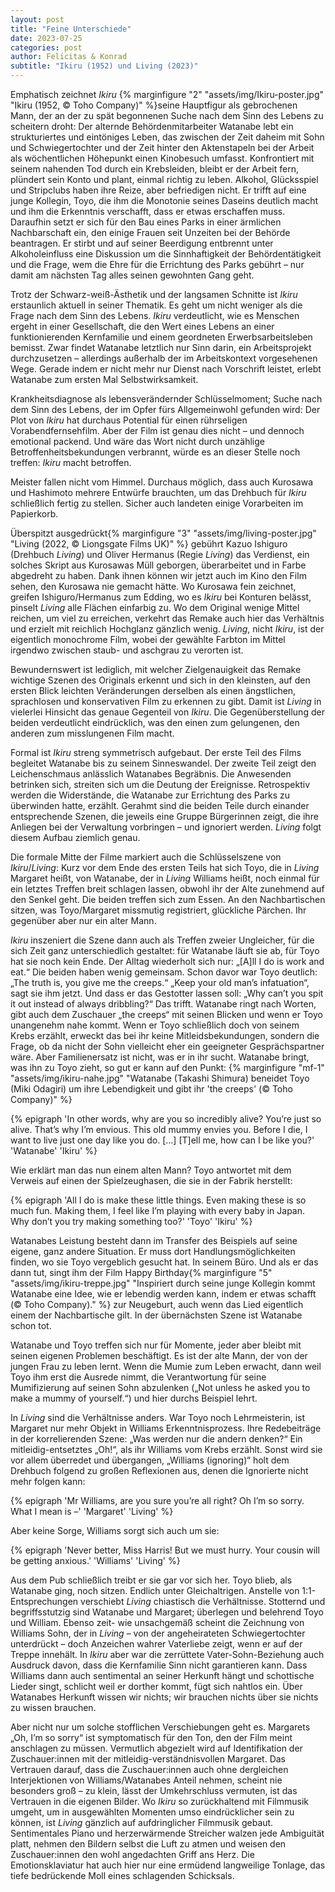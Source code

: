 ```yaml
---
layout: post
title: "Feine Unterschiede"
date: 2023-07-25
categories: post
author: Felicitas & Konrad
subtitle: "Ikiru (1952) und Living (2023)"
---
```


Emphatisch zeichnet *Ikiru* {% marginfigure "2" "assets/img/Ikiru-poster.jpg" "Ikiru (1952, © Toho Company)" %}seine Hauptfigur als gebrochenen Mann, der an der zu spät begonnenen Suche nach dem Sinn des Lebens zu scheitern droht: Der alternde Behördenmitarbeiter Watanabe lebt ein strukturiertes und eintöniges Leben, das zwischen der Zeit daheim mit Sohn und Schwiegertochter und der Zeit hinter den Aktenstapeln bei der Arbeit als wöchentlichen Höhepunkt einen Kinobesuch umfasst. Konfrontiert mit seinem nahenden Tod durch ein Krebsleiden, bleibt er der Arbeit fern, plündert sein Konto und plant, einmal richtig zu leben. Alkohol, Glücksspiel und Stripclubs haben ihre Reize, aber befriedigen nicht. Er trifft auf eine junge Kollegin, Toyo, die ihm die Monotonie seines Daseins deutlich macht und ihm die Erkenntnis verschafft, dass er etwas erschaffen muss. Daraufhin setzt er sich für den Bau eines Parks in einer ärmlichen Nachbarschaft ein, den einige Frauen seit Unzeiten bei der Behörde beantragen. Er stirbt und auf seiner Beerdigung entbrennt unter Alkoholeinfluss eine Diskussion um die Sinnhaftigkeit der Behördentätigkeit und die Frage, wem die Ehre für die Errichtung des Parks gebührt – nur damit am nächsten Tag alles seinen gewohnten Gang geht. 

Trotz der Schwarz-weiß-Ästhetik und der langsamen Schnitte ist *Ikiru* erstaunlich aktuell in seiner Thematik. Es geht um nicht weniger als die Frage nach dem Sinn des Lebens. *Ikiru* verdeutlicht, wie es Menschen ergeht in einer Gesellschaft, die den Wert eines Lebens an einer funktionierenden Kernfamilie und einem geordneten Erwerbsarbeitsleben bemisst. Zwar findet Watanabe letztlich nur Sinn darin, ein Arbeitsprojekt durchzusetzen – allerdings außerhalb der im Arbeitskontext vorgesehenen Wege. Gerade indem er nicht mehr nur Dienst nach Vorschrift leistet, erlebt Watanabe zum ersten Mal Selbstwirksamkeit.

Krankheitsdiagnose als lebensverändernder Schlüsselmoment; Suche nach dem Sinn des Lebens, der im Opfer fürs Allgemeinwohl gefunden wird: Der Plot von *Ikiru* hat durchaus Potential für einen rührseligen Vorabendfernsehfilm. Aber der Film ist genau dies nicht – und dennoch emotional packend. Und wäre das Wort nicht durch unzählige Betroffenheitsbekundungen verbrannt, würde es an dieser Stelle noch treffen: *Ikiru* macht betroffen. 

Meister fallen nicht vom Himmel. Durchaus möglich, dass auch Kurosawa und Hashimoto mehrere Entwürfe brauchten, um das Drehbuch für *Ikiru* schließlich fertig zu stellen. Sicher auch landeten einige Vorarbeiten im Papierkorb.  

Überspitzt ausgedrückt{% marginfigure "3" "assets/img/living-poster.jpg" "Living (2022, © Liongsgate Films UK)" %} gebührt Kazuo Ishiguro (Drehbuch *Living*) und Oliver Hermanus (Regie *Living*) das Verdienst, ein solches Skript aus Kurosawas Müll geborgen, überarbeitet und in Farbe abgedreht zu haben. Dank ihnen können wir jetzt auch im Kino den Film sehen, den Kurosawa nie gemacht hätte. Wo Kurosawa fein zeichnet, greifen Ishiguro/Hermanus zum Edding, wo es *Ikiru* bei Konturen belässt, pinselt *Living* alle Flächen einfarbig zu. Wo dem Original wenige Mittel reichen, um viel zu erreichen, verkehrt das Remake auch hier das Verhältnis und erzielt mit reichlich Hochglanz gänzlich wenig. *Living*, nicht *Ikiru*, ist der eigentlich monochrome Film, wobei der gewählte Farbton im Mittel irgendwo zwischen staub- und aschgrau zu verorten ist. 

Bewundernswert ist lediglich, mit welcher Zielgenauigkeit das Remake wichtige Szenen des Originals erkennt und sich in den kleinsten, auf den ersten Blick leichten Veränderungen derselben als einen ängstlichen, sprachlosen und konservativen Film zu erkennen zu gibt. Damit ist *Living* in vielerlei Hinsicht das genaue Gegenteil von *Ikiru*. Die Gegenüberstellung der beiden verdeutlicht eindrücklich, was den einen zum gelungenen, den anderen zum misslungenen Film macht. 

Formal ist *Ikiru* streng symmetrisch aufgebaut. Der erste Teil des Films begleitet Watanabe bis zu seinem Sinneswandel. Der zweite Teil zeigt den Leichenschmaus anlässlich Watanabes Begräbnis. Die Anwesenden betrinken sich, streiten sich um die Deutung der Ereignisse. Retrospektiv werden die Widerstände, die Watanabe zur Errichtung des Parks zu überwinden hatte, erzählt. Gerahmt sind die beiden Teile durch einander entsprechende Szenen, die jeweils eine Gruppe Bürgerinnen zeigt, die ihre Anliegen bei der Verwaltung vorbringen – und ignoriert werden. *Living* folgt diesem Aufbau ziemlich genau. 

Die formale Mitte der Filme markiert auch die Schlüsselszene von *Ikiru*/*Living*: Kurz vor dem Ende des ersten Teils hat sich Toyo, die in *Living* Margaret heißt, von Watanabe, der in *Living* Williams heißt, noch einmal für ein letztes Treffen breit schlagen lassen, obwohl ihr der Alte zunehmend auf den Senkel geht. Die beiden treffen sich zum Essen. An den Nachbartischen sitzen, was Toyo/Margaret missmutig registriert, glückliche Pärchen. Ihr gegenüber aber nur ein alter Mann.

*Ikiru* inszeniert die Szene dann auch als Treffen zweier Ungleicher, für die sich Zeit ganz unterschiedlich gestaltet: für Watanabe läuft sie ab, für Toyo hat sie noch kein Ende. Der Alltag wiederholt sich nur: „[A]ll I do is work and eat.“ Die beiden haben wenig gemeinsam. Schon davor war Toyo deutlich: „The truth is, you give me the creeps.“ „Keep your old man’s infatuation“, sagt sie ihm jetzt. Und dass er das Gestotter lassen soll: „Why can’t you spit it out instead of always dribbling?“ Das trifft. Watanabe ringt nach Worten, gibt auch dem Zuschauer „the creeps“ mit seinen Blicken und wenn er Toyo unangenehm nahe kommt. Wenn er Toyo schließlich doch von seinem Krebs erzählt, erweckt das bei ihr keine Mitleidsbekundungen, sondern die Frage, ob da nicht der Sohn vielleicht eher ein geeigneter Gesprächspartner wäre. Aber Familienersatz ist nicht, was er in ihr sucht. Watanabe bringt, was ihn zu Toyo zieht, so gut er kann auf den Punkt: {% marginfigure "mf-1" "assets/img/ikiru-nahe.jpg" "Watanabe (Takashi Shimura) beneidet Toyo (Miki Odagiri) um ihre Lebendigkeit und gibt ihr  'the creeps'  (© Toho Company)" %}

{% epigraph 'In other words, why are you so incredibly alive? You’re just so alive. That’s why I’m envious. This old mummy envies you. Before I die, I want to live just one day like you do. […] [T]ell me, how can I be like you?' 'Watanabe' 'Ikiru' %}

Wie erklärt man das nun einem alten Mann? Toyo antwortet mit dem Verweis auf einen der Spielzeughasen, die sie in der Fabrik herstellt: 

{% epigraph 'All I do is make these little things. Even making these is so much fun. Making them, I feel like I’m playing with every baby in Japan. Why don’t you try making something too?' 'Toyo' 'Ikiru' %}

Watanabes Leistung besteht dann im Transfer des Beispiels auf seine eigene, ganz andere Situation. Er muss dort Handlungsmöglichkeiten finden, wo sie Toyo vergeblich gesucht hat. In seinem Büro. Und als er das dann tut, singt ihm der Film Happy Birthday{% marginfigure "5" "assets/img/ikiru-treppe.jpg" "Inspiriert durch seine junge Kollegin kommt Watanabe eine Idee, wie er lebendig werden kann, indem er etwas schafft (© Toho Company)." %} zur Neugeburt, auch wenn das Lied eigentlich einem der Nachbartische gilt. In der übernächsten Szene ist Watanabe schon tot.

Watanabe und Toyo treffen sich nur für Momente, jeder aber bleibt mit seinen eigenen Problemen beschäftigt. Es ist der alte Mann, der von der jungen Frau zu leben lernt. Wenn die Mumie zum Leben erwacht, dann weil Toyo ihm erst die Ausrede nimmt, die Verantwortung für seine Mumifizierung auf seinen Sohn abzulenken („Not unless he asked you to make a mummy of yourself.“) und hier durchs Beispiel lehrt. 

In *Living* sind die Verhältnisse anders. War Toyo noch Lehrmeisterin, ist Margaret nur mehr Objekt in Williams Erkenntnisprozess. Ihre Redebeiträge in der korrelierenden Szene: „Was werden nur die andern denken?“ Ein mitleidig-entsetztes „Oh!“, als ihr Williams vom Krebs erzählt. Sonst wird sie vor allem überredet und übergangen, „Williams (ignoring)“ holt dem Drehbuch folgend zu großen Reflexionen aus, denen die Ignorierte nicht mehr folgen kann: 

{% epigraph 'Mr Williams, are you sure you’re all right? Oh I’m so sorry. What I mean is –' 'Margaret' 'Living' %}

Aber keine Sorge, Williams sorgt sich auch um sie: 

{% epigraph 'Never better, Miss Harris! But we must hurry. Your cousin will be getting anxious.' 'Williams' 'Living' %}

Aus dem Pub schließlich treibt er sie gar vor sich her. Toyo blieb, als Watanabe ging, noch sitzen. Endlich unter Gleichaltrigen. Anstelle von 1:1-Entsprechungen verschiebt *Living* chiastisch die Verhältnisse. Stotternd und begriffsstutzig sind Watanabe und Margaret; überlegen und belehrend Toyo und William. Ebenso zeit- wie unsachgemäß scheint die Zeichnung von Williams Sohn, der in *Living* – von der angeheirateten Schwiegertochter unterdrückt – doch Anzeichen wahrer Vaterliebe zeigt, wenn er auf der Treppe innehält. In *Ikiru* aber war die zerrüttete Vater-Sohn-Beziehung auch Ausdruck davon, dass die Kernfamilie Sinn nicht garantieren kann. Dass Williams dann auch sentimental an seiner Herkunft hängt und schottische Lieder singt, schlicht weil er dorther kommt, fügt sich nahtlos ein. Über Watanabes Herkunft wissen wir nichts; wir brauchen nichts über sie nichts zu wissen brauchen.

Aber nicht nur um solche stofflichen Verschiebungen geht es. Margarets „Oh, I’m so sorry“ ist symptomatisch für den Ton, den der Film meint anschlagen zu müssen. Vermutlich abgezielt wird auf Identifikation der Zuschauer:innen mit der mitleidig-verständnisvollen Margaret. Das Vertrauen darauf, dass die Zuschauer:innen auch ohne dergleichen Interjektionen von Williams/Watanabes Anteil nehmen, scheint nie besonders groß – zu klein, lässt der Umkehrschluss vermuten, ist das Vertrauen in die eigenen Bilder. Wo *Ikiru* so zurückhaltend mit Filmmusik umgeht, um in ausgewählten Momenten umso eindrücklicher sein zu können, ist *Living* gänzlich auf aufdringlicher Filmmusik gebaut. Sentimentales Piano und herzerwärmende Streicher walzen jede Ambiguität platt, nehmen den Bildern selbst die Luft zu atmen und weisen den Zuschauer:innen den wohl angedachten Griff ans Herz. Die Emotionsklaviatur hat auch hier nur eine ermüdend langweilige Tonlage, das tiefe bedrückende Moll eines schlagenden Schicksals.

